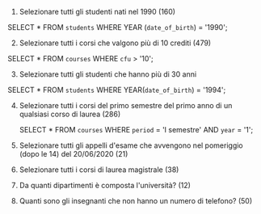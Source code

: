 1. Selezionare tutti gli studenti nati nel 1990 (160)

SELECT \* FROM `students` WHERE YEAR (`date_of_birth`) = '1990';

2. Selezionare tutti i corsi che valgono più di 10 crediti (479)

SELECT \* FROM `courses` WHERE `cfu` > '10';

3. Selezionare tutti gli studenti che hanno più di 30 anni

SELECT \* FROM `students` WHERE YEAR(`date_of_birth`) = '1994';

4. Selezionare tutti i corsi del primo semestre del primo anno di un qualsiasi corso di
   laurea (286)

   SELECT \* FROM `courses` WHERE `period` = 'I semestre' AND `year` = '1';

5. Selezionare tutti gli appelli d'esame che avvengono nel pomeriggio (dopo le 14) del
   20/06/2020 (21)

6. Selezionare tutti i corsi di laurea magistrale (38)

7. Da quanti dipartimenti è composta l'università? (12)

8. Quanti sono gli insegnanti che non hanno un numero di telefono? (50)
